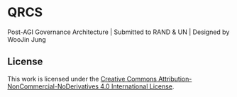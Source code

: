 # QRCS
 Post-AGI Governance Architecture | Submitted to RAND &amp; UN | Designed by WooJin Jung
## License

This work is licensed under the [Creative Commons Attribution-NonCommercial-NoDerivatives 4.0 International License](https://creativecommons.org/licenses/by-nc-nd/4.0/).
